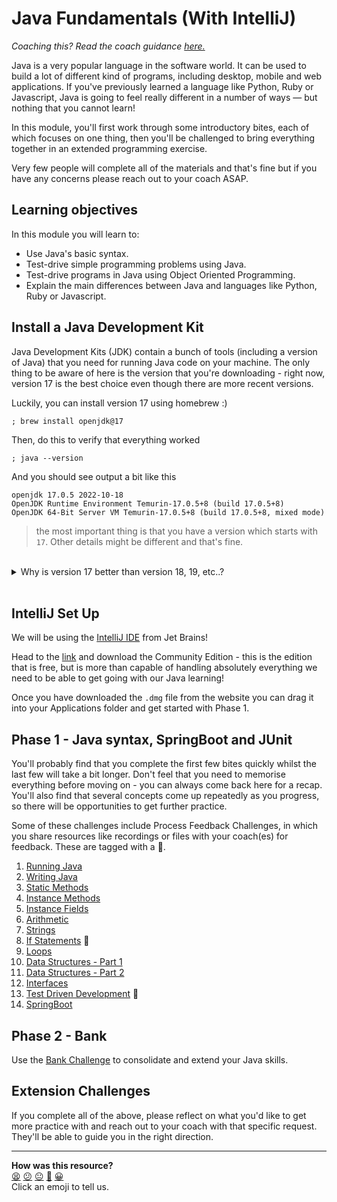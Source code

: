 # Java Fundamentals (With IntelliJ)

_Coaching this? Read the coach guidance
[here.](https://github.com/makersacademy/slug/blob/main/materials/universe/language_intros/challenges/java_fundamentals_with_intellij/README.ed.md)_

Java is a very popular language in the software world. It can be used to build a lot of different kind of programs, including desktop, mobile and web applications. If you've previously learned a language like Python, Ruby or Javascript, Java is going to feel really different in a number of ways — but nothing that you cannot learn!

In this module, you'll first work through some introductory bites, each of which focuses on one thing, then you'll be challenged to bring everything together in an extended programming exercise.

Very few people will complete all of the materials and that's fine but if you have any concerns please reach out to your coach ASAP.

## Learning objectives

In this module you will learn to:

* Use Java's basic syntax.
* Test-drive simple programming problems using Java.
* Test-drive programs in Java using Object Oriented Programming.
* Explain the main differences between Java and languages like Python, Ruby or Javascript.


## Install a Java Development Kit

Java Development Kits (JDK) contain a bunch of tools (including a version of Java) that you need for running Java code on your machine. The only thing to be aware of here is the version that you're downloading - right now, version 17 is the best choice even though there are more recent versions.

Luckily, you can install version 17 using homebrew :)

```shell
; brew install openjdk@17
```

Then, do this to verify that everything worked

```shell
; java --version
```

And you should see output a bit like this

```shell
openjdk 17.0.5 2022-10-18
OpenJDK Runtime Environment Temurin-17.0.5+8 (build 17.0.5+8)
OpenJDK 64-Bit Server VM Temurin-17.0.5+8 (build 17.0.5+8, mixed mode)
```

>  the most important thing is that you have a version which starts with `17`. Other details might be different and that's fine.
<br>
<details>
  <summary>Why is version 17 better than version 18, 19, etc..?</summary>
  <p>
    There are newer versions than 17, so why not use them? Java versions are a bit unusual in that they are not all intended for long term support (LTS). Some versions are sort of temporary and will stop being updated sooner than others. The table below shows that 17 is the most recent version LTS version.
  </p>
    <table>
      <tr>
        <th>Version</th>
        <th>Release</th>
        <th>End Of Active Support</th>
      </tr>
      <tr>
        <td>20</td>
        <td>21 March 2023</td>
        <td>19 Sept 2023</td>
      </tr>
      <tr>
        <td>19</td>
        <td>20 Sept 2022</td>
        <td>21 March 2023</td>
      </tr>
      <tr>
        <td>18</td>
        <td>22 March 2022</td>
        <td>19 Sept 2023</td>
      </tr>
      <tr style="color: green">
        <td>17</td>
        <td>14 Sept 2021</td>
        <td>30 Sept 2029</td>
      </tr>
    </table>
</details>
<br>

## IntelliJ Set Up

We will be using the [IntelliJ IDE](https://www.jetbrains.com/idea/) from Jet Brains! 

Head to the [link](https://www.jetbrains.com/idea/download/#section=mac) and download the Community Edition - this is the edition that is free, but is more than capable of handling absolutely everything we need to be able to get going with our Java learning!

Once you have downloaded the `.dmg` file from the website you can drag it into your Applications folder and get started with Phase 1.

## Phase 1 - Java syntax, SpringBoot and JUnit

You'll probably find that you complete the first few bites quickly whilst the last few will take a bit longer. Don't feel that you need to memorise everything before moving on - you can always come back here for a recap. You'll also find that several concepts come up repeatedly as you progress, so there will be opportunities to get further practice.

Some of these challenges include Process Feedback Challenges, in which you share
resources like recordings or files with your coach(es) for feedback. These are
tagged with a :satellite:.

1. [Running Java](./bites/01_running_java_bite.md)
2. [Writing Java](./bites/02_writing_java_bite.md)
3. [Static Methods](./bites/03_static_methods_bite.md)
4. [Instance Methods](./bites/04_instance_methods_bite.md)
5. [Instance Fields](./bites/05_instance_fields_bite.md)
6. [Arithmetic](./bites/06_arithmetic_bite.md)
7. [Strings](./bites/07_strings_bite.md)
8. [If Statements](./bites/08_ifs_bite.md) :satellite:
9. [Loops](./bites/09_loops_bite.md)
10. [Data Structures - Part 1](./bites/10_data_structures_1_bite.md)
11. [Data Structures - Part 2](./bites/11_data_structures_2_bite.md)
12. [Interfaces](./bites/12_interfaces_bite.md)
13. [Test Driven Development](./bites/13_tdd_bite.md) :satellite:
14. [SpringBoot](./bites/14_spring_boot_bite.md)

## Phase 2 - Bank

Use the [Bank Challenge](./fizzbuzz_and_bank/02_bank.md) to consolidate and extend your Java skills.

## Extension Challenges

If you complete all of the above, please reflect on what you'd like to get more practice with and reach out to your coach with that specific request. They'll be able to guide you in the right direction.


<!-- BEGIN GENERATED SECTION DO NOT EDIT -->

---

**How was this resource?**  
[😫](https://airtable.com/shrUJ3t7KLMqVRFKR?prefill_Repository=makersacademy%2Fjava-fundamentals-with-intellij&prefill_File=README.md&prefill_Sentiment=😫) [😕](https://airtable.com/shrUJ3t7KLMqVRFKR?prefill_Repository=makersacademy%2Fjava-fundamentals-with-intellij&prefill_File=README.md&prefill_Sentiment=😕) [😐](https://airtable.com/shrUJ3t7KLMqVRFKR?prefill_Repository=makersacademy%2Fjava-fundamentals-with-intellij&prefill_File=README.md&prefill_Sentiment=😐) [🙂](https://airtable.com/shrUJ3t7KLMqVRFKR?prefill_Repository=makersacademy%2Fjava-fundamentals-with-intellij&prefill_File=README.md&prefill_Sentiment=🙂) [😀](https://airtable.com/shrUJ3t7KLMqVRFKR?prefill_Repository=makersacademy%2Fjava-fundamentals-with-intellij&prefill_File=README.md&prefill_Sentiment=😀)  
Click an emoji to tell us.

<!-- END GENERATED SECTION DO NOT EDIT -->
